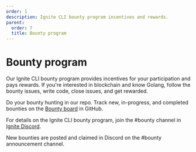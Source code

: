 ```yaml
---
order: 1
description: Ignite CLI bounty program incentives and rewards. 
parent:
  order: 7
  title: Bounty program
---
```


# Bounty program

Our Ignite CLI bounty program provides incentives for your participation and pays rewards. If you're interested in blockchain and know Golang, follow the bounty issues, write code, close issues, and get rewarded.

Do your bounty hunting in our repo. Track new, in-progress, and completed bounties on the [Bounty board](https://github.com/ignite-hq/cli/projects/5) in GitHub.

For details on the Ignite CLI bounty program, join the #bounty channel in [Ignite Discord](https://discord.com/invite/ignite). 

New bounties are posted and claimed in Discord on the #bounty announcement channel.
